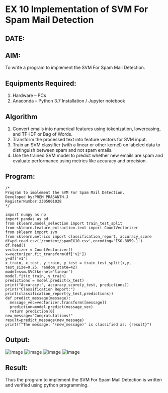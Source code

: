 # EX 10 Implementation of SVM For Spam Mail Detection
## DATE:
## AIM:
To write a program to implement the SVM For Spam Mail Detection.

## Equipments Required:
1. Hardware – PCs
2. Anaconda – Python 3.7 Installation / Jupyter notebook

## Algorithm
1. Convert emails into numerical features using tokenization, lowercasing, and TF-IDF or Bag of Words.
2. Transform the processed text into feature vectors for SVM input.
3. Train an SVM classifier (with a linear or other kernel) on labeled data to distinguish between spam and not spam emails.
4. Use the trained SVM model to predict whether new emails are spam and evaluate performance using metrics like accuracy and precision.

## Program:
```
/*
Program to implement the SVM For Spam Mail Detection.
Developed by:PREM PRASANTH.J 
RegisterNumber:2305001028  
*/
```
```
import numpy as np
import pandas as pd
from sklearn.model_selection import train_test_split
from sklearn.feature_extraction.text import CountVectorizer
from sklearn import svm
from sklearn.metrics import classification_report, accuracy_score
df=pd.read_csv('/content/spamEX10.csv',encoding='ISO-8859-1')
df.head()
vectorizer = CountVectorizer()
x=vectorizer.fit_transform(df['v2'])
y=df['v1']
x_train, x_test, y_train, y_test = train_test_split(x,y, test_size=0.25, random_state=42)
model=svm.SVC(kernel='linear')
model.fit(x_train, y_train)
predictions = model.predict(x_test)
print("Accuracy:", accuracy_score(y_test, predictions))
print("Classification Report:")
print(classification_report(y_test,predictions))
def predict_message(message):
  message_vec=vectorizer.transform([message])
  prediction=model.predict(message_vec)
  return prediction[0]
new_message="Congratulations!"
result=predict_message(new_message)
print(f"The message: '(new_message)' is classified as: {result}")
```

## Output:
![image](https://github.com/user-attachments/assets/aaefc283-1640-4e04-8a20-8d1eb0bd2021)
![image](https://github.com/user-attachments/assets/048c9297-f59a-441c-af4f-f55fab0e3261)
![image](https://github.com/user-attachments/assets/23574d88-3cfb-4d82-8284-0125944c282a)
![image](https://github.com/user-attachments/assets/0532c919-c29c-46c2-823e-61852de80529)
## Result:
Thus the program to implement the SVM For Spam Mail Detection is written and verified using python programming.
